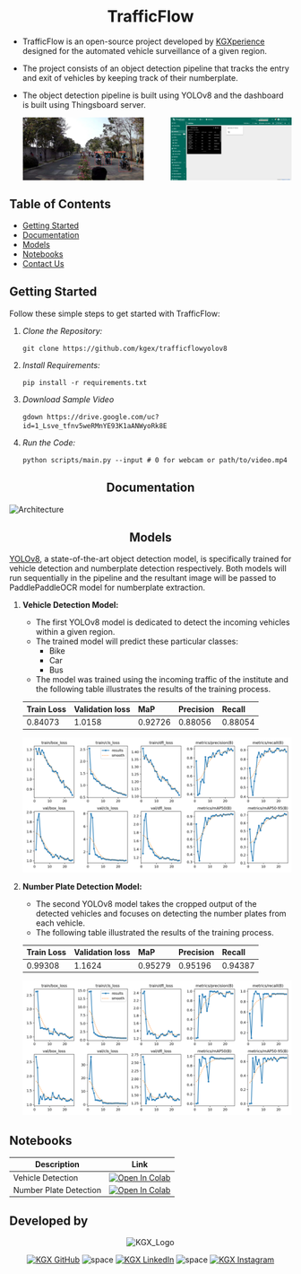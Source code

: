 # <div align="center">TrafficFlow</div> 

* TrafficFlow is an open-source project developed by [KGXperience](https://github.com/kgex) designed for the automated vehicle surveillance of a given region. 
* The project consists of an object detection pipeline that tracks the entry and exit of vehicles by keeping track of their numberplate.
* The object detection pipeline is built using YOLOv8 and the dashboard is built using Thingsboard server.
 

  <div style="display: flex; justify-content: space-between;">
     <img src="https://github.com/kgex/trafficflowyolov8/blob/5aeb7fb1502605762303f4af2d4a70e2287352bb/assets/sample_image.png" alt="Left Image" style="width: 45%;">
     <img src="https://github.com/kgex/trafficflowyolov8/blob/5aeb7fb1502605762303f4af2d4a70e2287352bb/assets/Screenshot%202024-01-23%20184317.png" alt="Right Image" style="width: 45%;">
  </div>

## Table of Contents
- [Getting Started](#getting-started)
- [Documentation](#documentaion)
- [Models](#models)
- [Notebooks](#notebooks)
- [Contact Us](#developed-by)


## Getting Started

Follow these simple steps to get started with TrafficFlow:

1. *Clone the Repository:* 
   ```
   git clone https://github.com/kgex/trafficflowyolov8
   ```
2. *Install Requirements:*
   ```
   pip install -r requirements.txt
   ```
3. *Download Sample Video*
   ```
   gdown https://drive.google.com/uc?id=1_Lsve_tfnv5weRMnYE93K1aANWyoRk8E
   ```
4. *Run the Code:*
   ```
   python scripts/main.py --input # 0 for webcam or path/to/video.mp4
   ```

## <div align="center">Documentation</div>


![Architecture](https://github.com/kgex/trafficflowyolov8/assets/83204531/ea5dfe51-8483-46f6-8eb9-0256a6f491fe)


## <div align="center">Models</div> 

 [YOLOv8](https://github.com/ultralytics/ultralytics), a state-of-the-art object detection model, is specifically trained for vehicle detection and numberplate detection respectively. Both models will run sequentially in the pipeline and the resultant image will be passed to PaddlePaddleOCR model for numberplate extraction.

1. **Vehicle Detection Model:**
    - The first YOLOv8 model is dedicated to detect the incoming vehicles within a given region.
    - The trained model will predict these particular classes:
      * Bike
      * Car
      * Bus
   - The model was trained using the incoming traffic of the institute and the following table illustrates the results of the training process.

   
   | Train Loss | Validation loss |    MaP     | Precision |  Recall  |
   |------------|-----------------|------------|-----------|----------|
   |  0.84073   |      1.0158     |   0.92726  |  0.88056  | 0.88054  |

   ![Vehicle_model_metrics](https://github.com/kgex/trafficflowyolov8/blob/7a4392e7b8611efc53cd71b22b46ff2937c1a364/assets/vehicle_dataset_metrics.png)


2. **Number Plate Detection Model:**
    - The second YOLOv8 model takes the cropped output of the detected vehicles and focuses on detecting the number plates from each vehicle.
    - The following table illustrated the results of the training process.


   | Train Loss | Validation loss |    MaP      | Precision |  Recall    |
   |------------|-----------------|-------------|-----------|------------|
   |  0.99308   |      1.1624     |   0.95279   |  0.95196  |  0.94387   |

   ![Numberplate_model_metrics](https://github.com/kgex/trafficflowyolov8/blob/7a4392e7b8611efc53cd71b22b46ff2937c1a364/assets/numberplate_model_metrics.png)


## Notebooks


| **Description**         | **Link**           |
|-------------------------|--------------------|
|  Vehicle Detection      | <a href="https://colab.research.google.com/drive/1GKBfgJgSN4GaUiJBrRYfB95wKsbeqtdG?usp=sharing"><img src="https://colab.research.google.com/assets/colab-badge.svg" alt="Open In Colab"></a>      |
|  Number Plate Detection | <a href="https://colab.research.google.com/drive/1-VDVWyfE80405bOSMJnc0fYwJBDfaeOM?usp=sharing"><img src="https://colab.research.google.com/assets/colab-badge.svg" alt="Open In Colab"></a>        |


## Developed by 
<p align="center">
  <img src="https://github.com/kgex/trafficflowyolov8/assets/83204531/ad252a50-f3b9-4960-807e-5b52b679c656" alt="KGX_Logo" width = 100 height = 54>
</p>
<div align="center">
  <a href="https://github.com/kgex"><img src="https://github.com/ultralytics/assets/raw/main/social/logo-social-github.png" width="2%" alt="KGX GitHub"></a>
  <img src="https://github.com/ultralytics/assets/raw/main/social/logo-transparent.png" width="2%" alt="space">
  <a href="https://www.linkedin.com/company/kgx/"><img src="https://github.com/ultralytics/assets/raw/main/social/logo-social-linkedin.png" width="2%" alt="KGX LinkedIn"></a>
  <img src="https://github.com/ultralytics/assets/raw/main/social/logo-transparent.png" width="2%" alt="space">
  <a href="https://www.instagram.com/kgxperience/"><img src="https://github.com/ultralytics/assets/raw/main/social/logo-social-instagram.png" width="2%" alt="KGX Instagram"></a>

</div>
</div>
